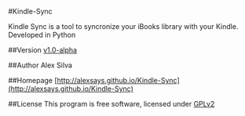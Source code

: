 #Kindle-Sync


Kindle Sync is a tool to syncronize your iBooks library with your Kindle. Developed in Python

##Version
[v1.0-alpha](https://github.com/Alexsays/Kindle-Sync/releases/tag/v1.0-alpha)

##Author
Alex Silva

##Homepage
[http://alexsays.github.io/Kindle-Sync](http://alexsays.github.io/Kindle-Sync)

##License
This program is free software, licensed under [GPLv2](http://www.gnu.org/licenses/old-licenses/gpl-2.0.html)
